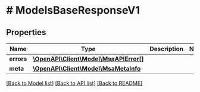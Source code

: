 # # ModelsBaseResponseV1

## Properties

Name | Type | Description | Notes
------------ | ------------- | ------------- | -------------
**errors** | [**\OpenAPI\Client\Model\MsaAPIError[]**](MsaAPIError.md) |  |
**meta** | [**\OpenAPI\Client\Model\MsaMetaInfo**](MsaMetaInfo.md) |  |

[[Back to Model list]](../../README.md#models) [[Back to API list]](../../README.md#endpoints) [[Back to README]](../../README.md)

